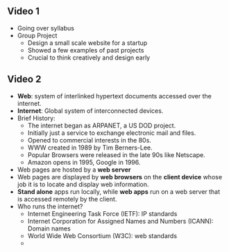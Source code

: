 
## Video 1
* Going over syllabus
* Group Project
	* Design a small scale website for a startup
	* Showed a few examples of past projects
	* Crucial to think creatively and design early

## Video 2
* **Web**: system of interlinked hypertext documents accessed over the internet. 
* **Internet**: Global system of interconnected devices.
* Brief History:
	* The internet began as ARPANET, a US DOD project.
	* Initially just a service to exchange electronic mail and files.
	* Opened to commercial interests in the 80s.
	* WWW created in 1989 by Tim Berners-Lee.
	* Popular Browsers were released in the late 90s like Netscape.
	* Amazon opens in 1995, Google in 1996.
* Web pages are hosted by a **web server**
* Web pages are displayed by **web browsers** on the **client device** whose job it is to locate and display web information.
* **Stand alone** apps run locally, while **web apps** run on a web server that is accessed remotely by the client.
* Who runs the internet?
	* Internet Engineering Task Force (IETF): IP standards
	* Internet Corporation for Assigned Names and Numbers (ICANN): Domain names
	* World Wide Web Consortium (W3C): web standards
	* 